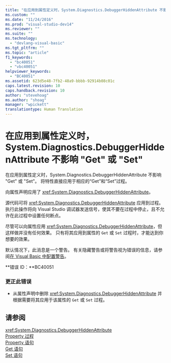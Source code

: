 ```yaml
---
title: "在应用到属性定义时，System.Diagnostics.DebuggerHiddenAttribute 不影响 &quot;Get&quot; 或 &quot;Set&quot; | Microsoft Docs"
ms.custom: ""
ms.date: "11/24/2016"
ms.prod: "visual-studio-dev14"
ms.reviewer: ""
ms.suite: ""
ms.technology: 
  - "devlang-visual-basic"
ms.tgt_pltfrm: ""
ms.topic: "article"
f1_keywords: 
  - "bc40051"
  - "vbc40051"
helpviewer_keywords: 
  - "BC40051"
ms.assetid: 623d5e48-7fb2-48a9-bbbb-92914b08c01c
caps.latest.revision: 10
caps.handback.revision: 10
author: "stevehoag"
ms.author: "shoag"
manager: "wpickett"
translationtype: Human Translation
---
```

# 在应用到属性定义时，System.Diagnostics.DebuggerHiddenAttribute 不影响 &quot;Get&quot; 或 &quot;Set&quot;
在应用到属性定义时，System.Diagnostics.DebuggerHiddenAttribute 不影响 "Get" 或 "Set"。 将特性直接应用于相应的“Get”和“Set”过程。  
  
 向属性声明应用了 <xref:System.Diagnostics.DebuggerHiddenAttribute>。  
  
 源代码可将 <xref:System.Diagnostics.DebuggerHiddenAttribute> 应用到过程。 执行此操作将向 Visual Studio 调试器发送信号，使其不要在过程中停止，且不允许在此过程中设置任何断点。  
  
 尽管可以向属性应用 <xref:System.Diagnostics.DebuggerHiddenAttribute>，但这样做并没有任何效果。 只有将其应用到属性的 `Get` 或 `Set` 过程时，才能达到你想要的效果。  
  
 默认情况下，此消息是一个警告。 有关隐藏警告或将警告视为错误的信息，请参阅[在 Visual Basic 中配置警告](/visual-studio/ide/configuring-warnings-in-visual-basic)。  
  
 **错误 ID：**BC40051  
  
### 更正此错误  
  
-   从属性声明中删除 <xref:System.Diagnostics.DebuggerHiddenAttribute> 并根据需要将其应用于该属性的 `Get` 或 `Set` 过程。  
  
## 请参阅  
 <xref:System.Diagnostics.DebuggerHiddenAttribute>   
 [Property 过程](../../visual-basic/programming-guide/language-features/procedures/property-procedures.md)   
 [Property 语句](../../visual-basic/language-reference/statements/property-statement.md)   
 [Get 语句](../../visual-basic/language-reference/statements/get-statement.md)   
 [Set 语句](../../visual-basic/language-reference/statements/set-statement.md)